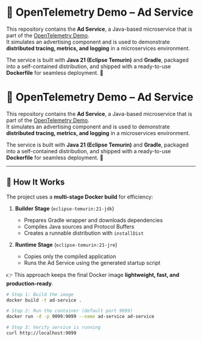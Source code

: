 
# 🌟 OpenTelemetry Demo – Ad Service

This repository contains the **Ad Service**, a Java-based microservice that is part of the [OpenTelemetry Demo](https://opentelemetry.io/).  
It simulates an advertising component and is used to demonstrate **distributed tracing, metrics, and logging** in a microservices environment.  

The service is built with **Java 21 (Eclipse Temurin)** and **Gradle**, packaged into a self-contained distribution, and shipped with a ready-to-use **Dockerfile** for seamless deployment. 🚀  

# 🌟 OpenTelemetry Demo – Ad Service

This repository contains the **Ad Service**, a Java-based microservice that is part of the [OpenTelemetry Demo](https://opentelemetry.io/).  
It simulates an advertising component and is used to demonstrate **distributed tracing, metrics, and logging** in a microservices environment.  

The service is built with **Java 21 (Eclipse Temurin)** and **Gradle**, packaged into a self-contained distribution, and shipped with a ready-to-use **Dockerfile** for seamless deployment. 🚀  

---

## 🔧 How It Works

The project uses a **multi-stage Docker build** for efficiency:

1. **Builder Stage** (`eclipse-temurin:21-jdk`)  
   - Prepares Gradle wrapper and downloads dependencies  
   - Compiles Java sources and Protocol Buffers  
   - Creates a runnable distribution with `installDist`  

2. **Runtime Stage** (`eclipse-temurin:21-jre`)  
   - Copies only the compiled application  
   - Runs the Ad Service using the generated startup script  

👉 This approach keeps the final Docker image **lightweight, fast, and production-ready**.  



```bash
# Step 1: Build the image
docker build -t ad-service .

# Step 2: Run the container (default port 9099)
docker run -d -p 9099:9099 --name ad-service ad-service

# Step 3: Verify service is running
curl http://localhost:9099

